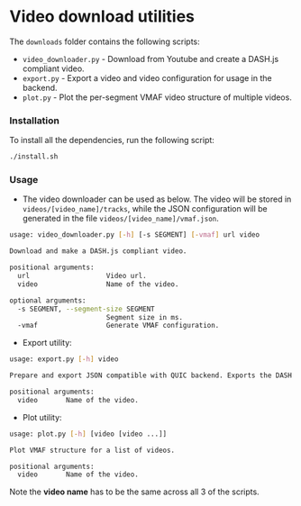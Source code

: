 # Video download utilities

The `downloads` folder contains the following scripts:
- `video_downloader.py` - Download from Youtube and create a DASH.js compliant video.
- `export.py` - Export a video and video configuration for usage in the backend.
- `plot.py` - Plot the per-segment VMAF video structure of multiple videos.

### Installation

To install all the dependencies, run the following script:
```bash
./install.sh
```

### Usage

- The video downloader can be used as below. The video will be stored in `videos/[video_name]/tracks`, while the JSON configuration will be generated in the file `videos/[video_name]/vmaf.json`.

```bash
usage: video_downloader.py [-h] [-s SEGMENT] [-vmaf] url video

Download and make a DASH.js compliant video.

positional arguments:
  url                   Video url.
  video                 Name of the video.

optional arguments:
  -s SEGMENT, --segment-size SEGMENT
                        Segment size in ms.
  -vmaf                 Generate VMAF configuration.
```


- Export utility:

```bash
usage: export.py [-h] video

Prepare and export JSON compatible with QUIC backend. Exports the DASH video segments to the backend.

positional arguments:
  video       Name of the video.
```

- Plot utility:

```bash
usage: plot.py [-h] [video [video ...]]

Plot VMAF structure for a list of videos.

positional arguments:
  video       Name of the video.
```



Note the **video name** has to be the same across all 3 of the scripts.
